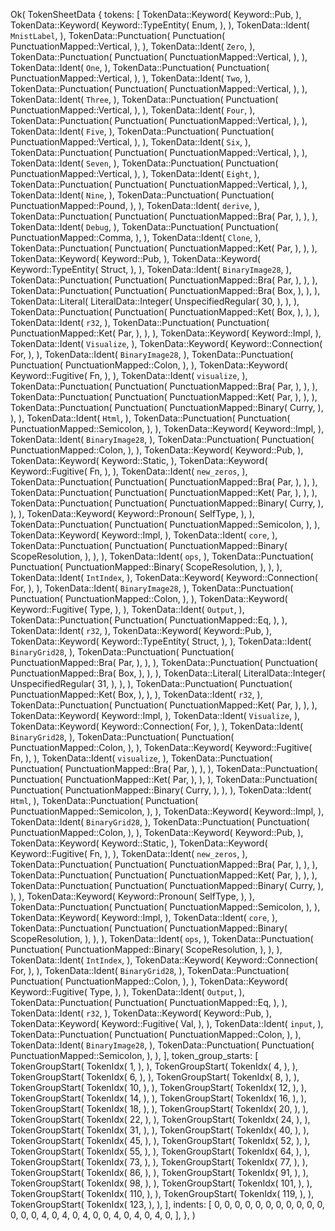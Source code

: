 Ok(
    TokenSheetData {
        tokens: [
            TokenData::Keyword(
                Keyword::Pub,
            ),
            TokenData::Keyword(
                Keyword::TypeEntity(
                    Enum,
                ),
            ),
            TokenData::Ident(
                `MnistLabel`,
            ),
            TokenData::Punctuation(
                Punctuation(
                    PunctuationMapped::Vertical,
                ),
            ),
            TokenData::Ident(
                `Zero`,
            ),
            TokenData::Punctuation(
                Punctuation(
                    PunctuationMapped::Vertical,
                ),
            ),
            TokenData::Ident(
                `One`,
            ),
            TokenData::Punctuation(
                Punctuation(
                    PunctuationMapped::Vertical,
                ),
            ),
            TokenData::Ident(
                `Two`,
            ),
            TokenData::Punctuation(
                Punctuation(
                    PunctuationMapped::Vertical,
                ),
            ),
            TokenData::Ident(
                `Three`,
            ),
            TokenData::Punctuation(
                Punctuation(
                    PunctuationMapped::Vertical,
                ),
            ),
            TokenData::Ident(
                `Four`,
            ),
            TokenData::Punctuation(
                Punctuation(
                    PunctuationMapped::Vertical,
                ),
            ),
            TokenData::Ident(
                `Five`,
            ),
            TokenData::Punctuation(
                Punctuation(
                    PunctuationMapped::Vertical,
                ),
            ),
            TokenData::Ident(
                `Six`,
            ),
            TokenData::Punctuation(
                Punctuation(
                    PunctuationMapped::Vertical,
                ),
            ),
            TokenData::Ident(
                `Seven`,
            ),
            TokenData::Punctuation(
                Punctuation(
                    PunctuationMapped::Vertical,
                ),
            ),
            TokenData::Ident(
                `Eight`,
            ),
            TokenData::Punctuation(
                Punctuation(
                    PunctuationMapped::Vertical,
                ),
            ),
            TokenData::Ident(
                `Nine`,
            ),
            TokenData::Punctuation(
                Punctuation(
                    PunctuationMapped::Pound,
                ),
            ),
            TokenData::Ident(
                `derive`,
            ),
            TokenData::Punctuation(
                Punctuation(
                    PunctuationMapped::Bra(
                        Par,
                    ),
                ),
            ),
            TokenData::Ident(
                `Debug`,
            ),
            TokenData::Punctuation(
                Punctuation(
                    PunctuationMapped::Comma,
                ),
            ),
            TokenData::Ident(
                `Clone`,
            ),
            TokenData::Punctuation(
                Punctuation(
                    PunctuationMapped::Ket(
                        Par,
                    ),
                ),
            ),
            TokenData::Keyword(
                Keyword::Pub,
            ),
            TokenData::Keyword(
                Keyword::TypeEntity(
                    Struct,
                ),
            ),
            TokenData::Ident(
                `BinaryImage28`,
            ),
            TokenData::Punctuation(
                Punctuation(
                    PunctuationMapped::Bra(
                        Par,
                    ),
                ),
            ),
            TokenData::Punctuation(
                Punctuation(
                    PunctuationMapped::Bra(
                        Box,
                    ),
                ),
            ),
            TokenData::Literal(
                LiteralData::Integer(
                    UnspecifiedRegular(
                        30,
                    ),
                ),
            ),
            TokenData::Punctuation(
                Punctuation(
                    PunctuationMapped::Ket(
                        Box,
                    ),
                ),
            ),
            TokenData::Ident(
                `r32`,
            ),
            TokenData::Punctuation(
                Punctuation(
                    PunctuationMapped::Ket(
                        Par,
                    ),
                ),
            ),
            TokenData::Keyword(
                Keyword::Impl,
            ),
            TokenData::Ident(
                `Visualize`,
            ),
            TokenData::Keyword(
                Keyword::Connection(
                    For,
                ),
            ),
            TokenData::Ident(
                `BinaryImage28`,
            ),
            TokenData::Punctuation(
                Punctuation(
                    PunctuationMapped::Colon,
                ),
            ),
            TokenData::Keyword(
                Keyword::Fugitive(
                    Fn,
                ),
            ),
            TokenData::Ident(
                `visualize`,
            ),
            TokenData::Punctuation(
                Punctuation(
                    PunctuationMapped::Bra(
                        Par,
                    ),
                ),
            ),
            TokenData::Punctuation(
                Punctuation(
                    PunctuationMapped::Ket(
                        Par,
                    ),
                ),
            ),
            TokenData::Punctuation(
                Punctuation(
                    PunctuationMapped::Binary(
                        Curry,
                    ),
                ),
            ),
            TokenData::Ident(
                `Html`,
            ),
            TokenData::Punctuation(
                Punctuation(
                    PunctuationMapped::Semicolon,
                ),
            ),
            TokenData::Keyword(
                Keyword::Impl,
            ),
            TokenData::Ident(
                `BinaryImage28`,
            ),
            TokenData::Punctuation(
                Punctuation(
                    PunctuationMapped::Colon,
                ),
            ),
            TokenData::Keyword(
                Keyword::Pub,
            ),
            TokenData::Keyword(
                Keyword::Static,
            ),
            TokenData::Keyword(
                Keyword::Fugitive(
                    Fn,
                ),
            ),
            TokenData::Ident(
                `new_zeros`,
            ),
            TokenData::Punctuation(
                Punctuation(
                    PunctuationMapped::Bra(
                        Par,
                    ),
                ),
            ),
            TokenData::Punctuation(
                Punctuation(
                    PunctuationMapped::Ket(
                        Par,
                    ),
                ),
            ),
            TokenData::Punctuation(
                Punctuation(
                    PunctuationMapped::Binary(
                        Curry,
                    ),
                ),
            ),
            TokenData::Keyword(
                Keyword::Pronoun(
                    SelfType,
                ),
            ),
            TokenData::Punctuation(
                Punctuation(
                    PunctuationMapped::Semicolon,
                ),
            ),
            TokenData::Keyword(
                Keyword::Impl,
            ),
            TokenData::Ident(
                `core`,
            ),
            TokenData::Punctuation(
                Punctuation(
                    PunctuationMapped::Binary(
                        ScopeResolution,
                    ),
                ),
            ),
            TokenData::Ident(
                `ops`,
            ),
            TokenData::Punctuation(
                Punctuation(
                    PunctuationMapped::Binary(
                        ScopeResolution,
                    ),
                ),
            ),
            TokenData::Ident(
                `IntIndex`,
            ),
            TokenData::Keyword(
                Keyword::Connection(
                    For,
                ),
            ),
            TokenData::Ident(
                `BinaryImage28`,
            ),
            TokenData::Punctuation(
                Punctuation(
                    PunctuationMapped::Colon,
                ),
            ),
            TokenData::Keyword(
                Keyword::Fugitive(
                    Type,
                ),
            ),
            TokenData::Ident(
                `Output`,
            ),
            TokenData::Punctuation(
                Punctuation(
                    PunctuationMapped::Eq,
                ),
            ),
            TokenData::Ident(
                `r32`,
            ),
            TokenData::Keyword(
                Keyword::Pub,
            ),
            TokenData::Keyword(
                Keyword::TypeEntity(
                    Struct,
                ),
            ),
            TokenData::Ident(
                `BinaryGrid28`,
            ),
            TokenData::Punctuation(
                Punctuation(
                    PunctuationMapped::Bra(
                        Par,
                    ),
                ),
            ),
            TokenData::Punctuation(
                Punctuation(
                    PunctuationMapped::Bra(
                        Box,
                    ),
                ),
            ),
            TokenData::Literal(
                LiteralData::Integer(
                    UnspecifiedRegular(
                        31,
                    ),
                ),
            ),
            TokenData::Punctuation(
                Punctuation(
                    PunctuationMapped::Ket(
                        Box,
                    ),
                ),
            ),
            TokenData::Ident(
                `r32`,
            ),
            TokenData::Punctuation(
                Punctuation(
                    PunctuationMapped::Ket(
                        Par,
                    ),
                ),
            ),
            TokenData::Keyword(
                Keyword::Impl,
            ),
            TokenData::Ident(
                `Visualize`,
            ),
            TokenData::Keyword(
                Keyword::Connection(
                    For,
                ),
            ),
            TokenData::Ident(
                `BinaryGrid28`,
            ),
            TokenData::Punctuation(
                Punctuation(
                    PunctuationMapped::Colon,
                ),
            ),
            TokenData::Keyword(
                Keyword::Fugitive(
                    Fn,
                ),
            ),
            TokenData::Ident(
                `visualize`,
            ),
            TokenData::Punctuation(
                Punctuation(
                    PunctuationMapped::Bra(
                        Par,
                    ),
                ),
            ),
            TokenData::Punctuation(
                Punctuation(
                    PunctuationMapped::Ket(
                        Par,
                    ),
                ),
            ),
            TokenData::Punctuation(
                Punctuation(
                    PunctuationMapped::Binary(
                        Curry,
                    ),
                ),
            ),
            TokenData::Ident(
                `Html`,
            ),
            TokenData::Punctuation(
                Punctuation(
                    PunctuationMapped::Semicolon,
                ),
            ),
            TokenData::Keyword(
                Keyword::Impl,
            ),
            TokenData::Ident(
                `BinaryGrid28`,
            ),
            TokenData::Punctuation(
                Punctuation(
                    PunctuationMapped::Colon,
                ),
            ),
            TokenData::Keyword(
                Keyword::Pub,
            ),
            TokenData::Keyword(
                Keyword::Static,
            ),
            TokenData::Keyword(
                Keyword::Fugitive(
                    Fn,
                ),
            ),
            TokenData::Ident(
                `new_zeros`,
            ),
            TokenData::Punctuation(
                Punctuation(
                    PunctuationMapped::Bra(
                        Par,
                    ),
                ),
            ),
            TokenData::Punctuation(
                Punctuation(
                    PunctuationMapped::Ket(
                        Par,
                    ),
                ),
            ),
            TokenData::Punctuation(
                Punctuation(
                    PunctuationMapped::Binary(
                        Curry,
                    ),
                ),
            ),
            TokenData::Keyword(
                Keyword::Pronoun(
                    SelfType,
                ),
            ),
            TokenData::Punctuation(
                Punctuation(
                    PunctuationMapped::Semicolon,
                ),
            ),
            TokenData::Keyword(
                Keyword::Impl,
            ),
            TokenData::Ident(
                `core`,
            ),
            TokenData::Punctuation(
                Punctuation(
                    PunctuationMapped::Binary(
                        ScopeResolution,
                    ),
                ),
            ),
            TokenData::Ident(
                `ops`,
            ),
            TokenData::Punctuation(
                Punctuation(
                    PunctuationMapped::Binary(
                        ScopeResolution,
                    ),
                ),
            ),
            TokenData::Ident(
                `IntIndex`,
            ),
            TokenData::Keyword(
                Keyword::Connection(
                    For,
                ),
            ),
            TokenData::Ident(
                `BinaryGrid28`,
            ),
            TokenData::Punctuation(
                Punctuation(
                    PunctuationMapped::Colon,
                ),
            ),
            TokenData::Keyword(
                Keyword::Fugitive(
                    Type,
                ),
            ),
            TokenData::Ident(
                `Output`,
            ),
            TokenData::Punctuation(
                Punctuation(
                    PunctuationMapped::Eq,
                ),
            ),
            TokenData::Ident(
                `r32`,
            ),
            TokenData::Keyword(
                Keyword::Pub,
            ),
            TokenData::Keyword(
                Keyword::Fugitive(
                    Val,
                ),
            ),
            TokenData::Ident(
                `input`,
            ),
            TokenData::Punctuation(
                Punctuation(
                    PunctuationMapped::Colon,
                ),
            ),
            TokenData::Ident(
                `BinaryImage28`,
            ),
            TokenData::Punctuation(
                Punctuation(
                    PunctuationMapped::Semicolon,
                ),
            ),
        ],
        token_group_starts: [
            TokenGroupStart(
                TokenIdx(
                    1,
                ),
            ),
            TokenGroupStart(
                TokenIdx(
                    4,
                ),
            ),
            TokenGroupStart(
                TokenIdx(
                    6,
                ),
            ),
            TokenGroupStart(
                TokenIdx(
                    8,
                ),
            ),
            TokenGroupStart(
                TokenIdx(
                    10,
                ),
            ),
            TokenGroupStart(
                TokenIdx(
                    12,
                ),
            ),
            TokenGroupStart(
                TokenIdx(
                    14,
                ),
            ),
            TokenGroupStart(
                TokenIdx(
                    16,
                ),
            ),
            TokenGroupStart(
                TokenIdx(
                    18,
                ),
            ),
            TokenGroupStart(
                TokenIdx(
                    20,
                ),
            ),
            TokenGroupStart(
                TokenIdx(
                    22,
                ),
            ),
            TokenGroupStart(
                TokenIdx(
                    24,
                ),
            ),
            TokenGroupStart(
                TokenIdx(
                    31,
                ),
            ),
            TokenGroupStart(
                TokenIdx(
                    40,
                ),
            ),
            TokenGroupStart(
                TokenIdx(
                    45,
                ),
            ),
            TokenGroupStart(
                TokenIdx(
                    52,
                ),
            ),
            TokenGroupStart(
                TokenIdx(
                    55,
                ),
            ),
            TokenGroupStart(
                TokenIdx(
                    64,
                ),
            ),
            TokenGroupStart(
                TokenIdx(
                    73,
                ),
            ),
            TokenGroupStart(
                TokenIdx(
                    77,
                ),
            ),
            TokenGroupStart(
                TokenIdx(
                    86,
                ),
            ),
            TokenGroupStart(
                TokenIdx(
                    91,
                ),
            ),
            TokenGroupStart(
                TokenIdx(
                    98,
                ),
            ),
            TokenGroupStart(
                TokenIdx(
                    101,
                ),
            ),
            TokenGroupStart(
                TokenIdx(
                    110,
                ),
            ),
            TokenGroupStart(
                TokenIdx(
                    119,
                ),
            ),
            TokenGroupStart(
                TokenIdx(
                    123,
                ),
            ),
        ],
        indents: [
            0,
            0,
            0,
            0,
            0,
            0,
            0,
            0,
            0,
            0,
            0,
            0,
            0,
            0,
            4,
            0,
            4,
            0,
            4,
            0,
            0,
            4,
            0,
            4,
            0,
            4,
            0,
        ],
    },
)